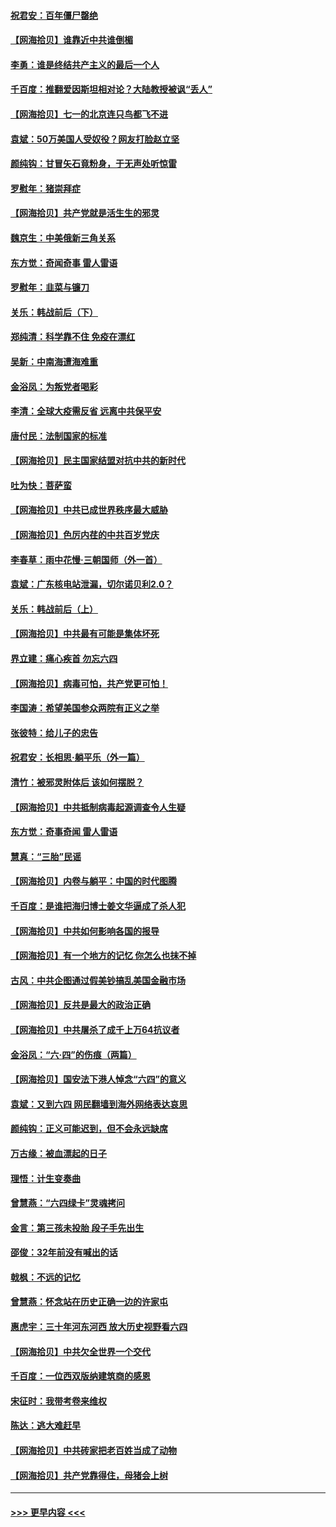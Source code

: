 #### [祝君安：百年僵尸罄绝](../pages/nsc993/n13045595.md?t=06250951) 
#### [【网海拾贝】谁靠近中共谁倒楣](../pages/nsc993/n13044667.md?t=06250951) 
#### [李勇：谁是终结共产主义的最后一个人](../pages/nsc993/n13044397.md?t=06250951) 
#### [千百度：推翻爱因斯坦相对论？大陆教授被讽“丢人”](../pages/nsc993/n13043908.md?t=06250951) 
#### [【网海拾贝】七一的北京连只鸟都飞不进](../pages/nsc993/n13041377.md?t=06250951) 
#### [袁斌：50万美国人受奴役？网友打脸赵立坚](../pages/nsc993/n13041330.md?t=06250951) 
#### [颜纯钩：甘冒矢石竟粉身，于无声处听惊雷](../pages/nsc993/n13041140.md?t=06250951) 
#### [罗慰年：猪崇拜症](../pages/nsc993/n13041071.md?t=06250951) 
#### [【网海拾贝】共产党就是活生生的邪灵](../pages/nsc993/n13036627.md?t=06250951) 
#### [魏京生：中美俄新三角关系](../pages/nsc993/n13035986.md?t=06250951) 
#### [东方觉：奇闻奇事 雷人雷语](../pages/nsc993/n13035878.md?t=06250951) 
#### [罗慰年：韭菜与镰刀](../pages/nsc993/n13034374.md?t=06250951) 
#### [关乐：韩战前后（下）](../pages/nsc993/n13034113.md?t=06250951) 
#### [郑纯清：科学靠不住 免疫在漂红](../pages/nsc993/n13034093.md?t=06250951) 
#### [吴新：中南海遭海难重](../pages/nsc993/n13034084.md?t=06250951) 
#### [金浴凤：为叛党者喝彩](../pages/nsc993/n13034058.md?t=06250951) 
#### [李清：全球大疫需反省 远离中共保平安](../pages/nsc993/n13033784.md?t=06250951) 
#### [唐付民：法制国家的标准](../pages/nsc993/n13032944.md?t=06250951) 
#### [【网海拾贝】民主国家结盟对抗中共的新时代](../pages/nsc993/n13031717.md?t=06250951) 
#### [吐为快：菩萨蛮](../pages/nsc993/n13030033.md?t=06250951) 
#### [【网海拾贝】中共已成世界秩序最大威胁](../pages/nsc993/n13028138.md?t=06250951) 
#### [【网海拾贝】色厉内荏的中共百岁党庆](../pages/nsc993/n13025582.md?t=06250951) 
#### [李春草：雨中花慢‧三朝国师（外一首）](../pages/nsc993/n13025567.md?t=06250951) 
#### [袁斌：广东核电站泄漏，切尔诺贝利2.0？](../pages/nsc993/n13025475.md?t=06250951) 
#### [关乐：韩战前后（上）](../pages/nsc993/n13025387.md?t=06250951) 
#### [【网海拾贝】中共最有可能是集体坏死](../pages/nsc993/n13023101.md?t=06250951) 
#### [界立建：痛心疾首 勿忘六四](../pages/nsc993/n13022339.md?t=06250951) 
#### [【网海拾贝】病毒可怕，共产党更可怕！](../pages/nsc993/n13020728.md?t=06250951) 
#### [李国涛：希望美国参众两院有正义之举](../pages/nsc993/n13020674.md?t=06250951) 
#### [张彼特：给儿子的忠告](../pages/nsc993/n13018934.md?t=06250951) 
#### [祝君安：长相思‧躺平乐（外一篇）](../pages/nsc993/n13018923.md?t=06250951) 
#### [清竹：被邪灵附体后 该如何摆脱？](../pages/nsc993/n13018877.md?t=06250951) 
#### [【网海拾贝】中共抵制病毒起源调查令人生疑](../pages/nsc993/n13017785.md?t=06250951) 
#### [东方觉：奇事奇闻 雷人雷语](../pages/nsc993/n13017577.md?t=06250951) 
#### [慧真：“三胎”民谣](../pages/nsc993/n13017394.md?t=06250951) 
#### [【网海拾贝】内卷与躺平：中国的时代图腾](../pages/nsc993/n13016128.md?t=06250951) 
#### [千百度：是谁把海归博士姜文华逼成了杀人犯](../pages/nsc993/n13015218.md?t=06250951) 
#### [【网海拾贝】中共如何影响各国的报导](../pages/nsc993/n13012599.md?t=06250951) 
#### [【网海拾贝】有一个地方的记忆 你怎么也抹不掉](../pages/nsc993/n13009802.md?t=06250951) 
#### [古风：中共企图通过假美钞搞乱美国金融市场](../pages/nsc993/n13009626.md?t=06250951) 
#### [【网海拾贝】反共是最大的政治正确](../pages/nsc993/n13007051.md?t=06250951) 
#### [【网海拾贝】中共屠杀了成千上万64抗议者](../pages/nsc993/n13002713.md?t=06250951) 
#### [金浴凤：“六·四”的伤痕（两篇）](../pages/nsc993/n13001719.md?t=06250951) 
#### [【网海拾贝】国安法下港人悼念“六四”的意义](../pages/nsc993/n13001039.md?t=06250951) 
#### [袁斌：又到六四 网民翻墙到海外网络表达哀思](../pages/nsc993/n13000995.md?t=06250951) 
#### [颜纯钩：正义可能迟到，但不会永远缺席](../pages/nsc993/n13000920.md?t=06250951) 
#### [万古缘：被血漂起的日子](../pages/nsc993/n13000914.md?t=06250951) 
#### [理悟：计生变奏曲](../pages/nsc993/n13000414.md?t=06250951) 
#### [曾慧燕：“六四绿卡”灵魂拷问](../pages/nsc993/n13000277.md?t=06250951) 
#### [金言：第三孩未投胎 段子手先出生](../pages/nsc993/n13000215.md?t=06250951) 
#### [邵俊：32年前没有喊出的话](../pages/nsc993/n13000181.md?t=06250951) 
#### [戟枫：不远的记忆](../pages/nsc993/n13000121.md?t=06250951) 
#### [曾慧燕：怀念站在历史正确一边的许家屯](../pages/nsc993/n13000073.md?t=06250951) 
#### [惠虎宇：三十年河东河西 放大历史视野看六四](../pages/nsc993/n13000018.md?t=06250951) 
#### [【网海拾贝】中共欠全世界一个交代](../pages/nsc993/n12998706.md?t=06250951) 
#### [千百度：一位西双版纳建筑商的感恩](../pages/nsc993/n12998487.md?t=06250951) 
#### [宋征时：我带考卷来维权](../pages/nsc993/n12994088.md?t=06250951) 
#### [陈达：逃大难赶早](../pages/nsc993/n12993569.md?t=06250951) 
#### [【网海拾贝】中共砖家把老百姓当成了动物](../pages/nsc993/n12993483.md?t=06250951) 
#### [【网海拾贝】共产党靠得住，母猪会上树](../pages/nsc993/n12990730.md?t=06250951) 

----
#### [ >>> 更早内容 <<< ](../indexes/nsc993-earlier.md)
